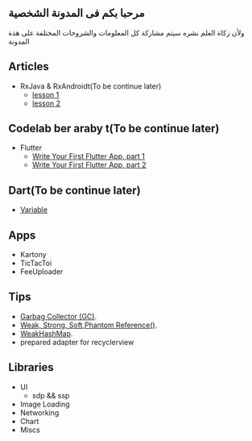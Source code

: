 ## مرحبا بكم فى المدونة الشخصية 
ولأن زكاة العلم نشره سيتم مشاركة كل المعلومات والشروحات المختلفة على هذة المدونة 
## Articles 
  - RxJava & RxAndroidt(To be continue later)
     -  [lesson 1](rx/rx1.html)
     -  [lesson 2](rx/rx2.html)    

## Codelab ber araby t(To be continue later)
- Flutter 
  - [Write Your First Flutter App, part 1](codelab/codelab_flutter1.html)
  - [Write Your First Flutter App, part 2](codelab/codelab_flutter2.html)


## Dart(To be continue later) 
- [Variable](dart/dart1.html)
## Apps
- Kartony 
- TicTacToi
- FeeUploader

## Tips
- [Garbag Collector (GC)](notes/GarbagCollector.md).
- [Weak, Strong, Soft,Phantom Reference()](notes/weak_reference.md).
- [WeakHashMap](notes/weakHashMap.md).
- prepared adapter for recyclerview 


## Libraries
- UI 
  - sdp && ssp 
- Image Loading 
- Networking 
- Chart 
- Miscs 
